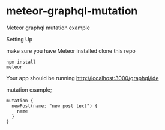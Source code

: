 # meteor-graphql-mutation
Meteor graphql mutation example

Setting Up

make sure you have Meteor installed
clone this repo

    npm install
    meteor
    
Your app should be running [http://localhost:3000/graphql/ide](http://localhost:3000/graphql/ide)

mutation example;

    mutation {
      newPost(name: "new post text") {
        name
      }
    }
